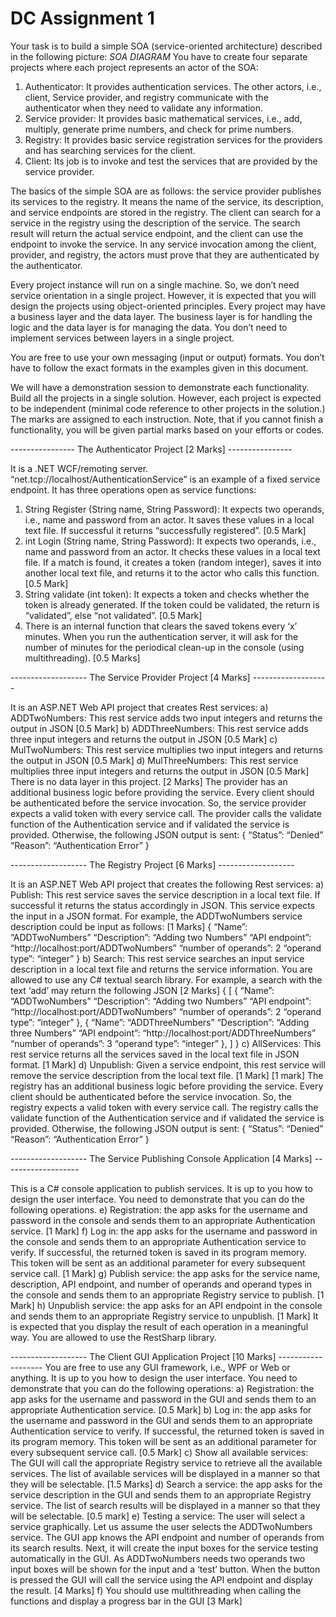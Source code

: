 # DC Assignment 1
 
Your task is to build a simple SOA (service-oriented architecture) described in the following picture: *SOA DIAGRAM*
You have to create four separate projects where each project represents an actor of the SOA:
 1. Authenticator: It provides authentication services. The other actors, i.e., client, Service provider, and registry communicate with the authenticator when they need to validate any information.
 2. Service provider: It provides basic mathematical services, i.e., add, multiply, generate prime numbers, and check for prime numbers.
 3. Registry: It provides basic service registration services for the providers and has searching services for the client.
 4. Client: Its job is to invoke and test the services that are provided by the service provider.

The basics of the simple SOA are as follows: the service provider publishes its services to the registry. 
It means the name of the service, its description, and service endpoints are stored in the registry. 
The client can search for a service in the registry using the description of the service. 
The search result will return the actual service endpoint, and the client can use the endpoint to invoke the service. 
In any service invocation among the client, provider, and registry, the actors must prove that they are authenticated by the authenticator.

Every project instance will run on a single machine. 
So, we don’t need service orientation in a single project. 
However, it is expected that you will design the projects using object-oriented principles. 
Every project may have a business layer and the data layer. 
The business layer is for handling the logic and the data layer is for managing the data. 
You don’t need to implement services between layers in a single project.

You are free to use your own messaging (input or output) formats. 
You don’t have to follow the exact formats in the examples given in this document.

We will have a demonstration session to demonstrate each functionality. 
Build all the projects in a single solution. 
However, each project is expected to be independent (minimal code reference to other projects in the solution.) 
The marks are assigned to each instruction. 
Note, that if you cannot finish a functionality, you will be given partial marks based on your efforts or codes.

---------------- The Authenticator Project [2 Marks] ----------------

It is a .NET WCF/remoting server. “net.tcp://localhost/AuthenticationService” is an
example of a fixed service endpoint. It has three operations open as service functions:
1. String Register (String name, String Password): It expects two operands, i.e.,
name and password from an actor. It saves these values in a local text file. If
successful it returns “successfully registered”. [0.5 Mark]
2. int Login (String name, String Password): It expects two operands, i.e., name
and password from an actor. It checks these values in a local text file. If a match
is found, it creates a token (random integer), saves it into another local text file,
and returns it to the actor who calls this function. [0.5 Mark]
3. String validate (int token): It expects a token and checks whether the token is
already generated. If the token could be validated, the return is “validated”, else
“not validated”. [0.5 Mark]
4. There is an internal function that clears the saved tokens every ‘x’ minutes.
When you run the authentication server, it will ask for the number of minutes
for the periodical clean-up in the console (using multithreading). [0.5 Marks]

------------------- The Service Provider Project [4 Marks] -------------------

It is an ASP.NET Web API project that creates Rest services:
a) ADDTwoNumbers: This rest service adds two input integers and returns the
output in JSON [0.5 Mark]
b) ADDThreeNumbers: This rest service adds three input integers and returns the
output in JSON [0.5 Mark]
c) MulTwoNumbers: This rest service multiplies two input integers and returns the
output in JSON [0.5 Mark]
d) MulThreeNumbers: This rest service multiplies three input integers and returns
the output in JSON [0.5 Mark]
There is no data layer in this project.
[2 Marks] The provider has an additional business logic before providing the service.
Every client should be authenticated before the service invocation. So, the service
provider expects a valid token with every service call. The provider calls the validate
function of the Authentication service and if validated the service is provided.
Otherwise, the following JSON output is sent:
{
“Status”: “Denied”
“Reason”: “Authentication Error”
}

------------------- The Registry Project [6 Marks] -------------------

It is an ASP.NET Web API project that creates the following Rest services:
a) Publish: This rest service saves the service description in a local text file. If
successful it returns the status accordingly in JSON. This service expects the input in
a JSON format. For example, the ADDTwoNumbers service description could be input
as follows: [1 Marks]
{
“Name”: “ADDTwoNumbers”
“Description”: “Adding two Numbers”
“API endpoint”: “http://localhost:port/ADDTwoNumbers” “number of
operands”: 2
“operand type”: “integer”
}
b) Search: This rest service searches an input service description in a local text file
and returns the service information. You are allowed to use any C# textual search
library. For example, a search with the text ‘add’ may return the following JSON [2
Marks]
{
[
{
“Name”: “ADDTwoNumbers”
“Description”: “Adding two Numbers”
“API endpoint”: “http://localhost:port/ADDTwoNumbers” “number
of operands”: 2
“operand type”: “integer”
},
{
“Name”: “ADDThreeNumbers”
“Description”: “Adding three Numbers”
“API endpoint”: “http://localhost:port/ADDThreeNumbers”
“number of operands”: 3
“operand type”: “integer”
},
]
}
c) AllServices: This rest service returns all the services saved in the local text file in
JSON format. [1 Mark]
d) Unpublish: Given a service endpoint, this rest service will remove the service
description from the local text file. [1 Mark]
[1 mark] The registry has an additional business logic before providing the service.
Every client should be authenticated before the service invocation. So, the registry
expects a valid token with every service call. The registry calls the validate function
of the Authentication service and if validated the service is provided. Otherwise, the
following JSON output is sent:
{
“Status”: “Denied”
“Reason”: “Authentication Error”
}

------------------- The Service Publishing Console Application [4 Marks] -------------------

This is a C# console application to publish services. It is up to you how to design the
user interface. You need to demonstrate that you can do the following operations.
e) Registration: the app asks for the username and password in the console and
sends them to an appropriate Authentication service. [1 Mark]
f) Log in: the app asks for the username and password in the console and sends
them to an appropriate Authentication service to verify. If successful, the returned
token is saved in its program memory. This token will be sent as an additional
parameter for every subsequent service call. [1 Mark]
g) Publish service: the app asks for the service name, description, API endpoint, and
number of operands and operand types in the console and sends them to an
appropriate Registry service to publish. [1 Mark]
h) Unpublish service: the app asks for an API endpoint in the console and sends
them to an appropriate Registry service to unpublish. [1 Mark]
It is expected that you display the result of each operation in a meaningful way. You
are allowed to use the RestSharp library.

------------------- The Client GUI Application Project [10 Marks] -------------------
You are free to use any GUI framework, i.e., WPF or Web or anything. It is up to you
how to design the user interface. You need to demonstrate that you can do the
following operations:
a) Registration: the app asks for the username and password in the GUI and
sends them to an appropriate Authentication service. [0.5 Mark]
b) Log in: the app asks for the username and password in the GUI and sends them
to an appropriate Authentication service to verify. If successful, the returned
token is saved in its program memory. This token will be sent as an additional
parameter for every subsequent service call. [0.5 Mark]
c) Show all available services: The GUI will call the appropriate Registry service
to retrieve all the available services. The list of available services will be
displayed in a manner so that they will be selectable. [1.5 Marks]
d) Search a service: the app asks for the service description in the GUI and sends
them to an appropriate Registry service. The list of search results will be
displayed in a manner so that they will be selectable. [0.5 mark]
e) Testing a service: The user will select a service graphically. Let us assume the
user selects the ADDTwoNumbers service. The GUI app knows the API
endpoint and number of operands from its search results. Next, it will create the
input boxes for the service testing automatically in the GUI. As
ADDTwoNumbers needs two operands two input boxes will be shown for the
input and a ‘test’ button. When the button is pressed the GUI will call the service
using the API endpoint and display the result. [4 Marks]
f) You should use multithreading when calling the functions and display a
progress bar in the GUI [3 Mark]


